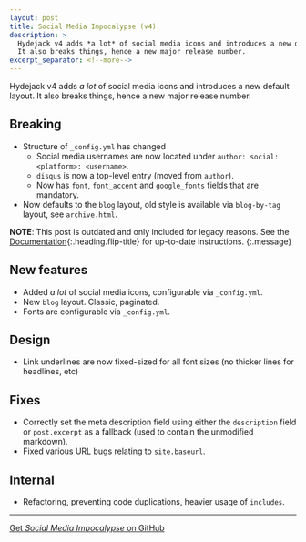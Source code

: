 ```yaml
---
layout: post
title: Social Media Impocalypse (v4)
description: >
  Hydejack v4 adds *a lot* of social media icons and introduces a new default layout.
  It also breaks things, hence a new major release number.
excerpt_separator: <!--more-->
---
```


Hydejack v4 adds *a lot* of social media icons and introduces a new default layout.
It also breaks things, hence a new major release number.

## Breaking
* Structure of `_config.yml` has changed
  * Social media usernames are now located under `author: social: <platform>: <username>`.
  * `disqus` is now a top-level entry (moved from `author`).
  * Now has `font`, `font_accent` and `google_fonts` fields that are mandatory.
* Now defaults to the `blog` layout, old style is available via `blog-by-tag` layout, see `archive.html`.

<!--more-->

**NOTE**: This post is outdated and only included for legacy reasons.
See the [Documentation][docs]{:.heading.flip-title} for up-to-date instructions.
{:.message}

## New features
* Added *a lot* of social media icons, configurable via `_config.yml`.
* New `blog` layout. Classic, paginated.
* Fonts are configurable via `_config.yml`.

## Design
* Link underlines are now fixed-sized for all font sizes (no thicker lines for headlines, etc)

## Fixes
* Correctly set the meta description field using either the `description` field or `post.excerpt` as a fallback (used
  to contain the unmodified markdown).
* Fixed various URL bugs relating to `site.baseurl`.

## Internal
* Refactoring, preventing code duplications, heavier usage of `includes`.

***

[Get *Social Media Impocalypse* on GitHub](https://github.com/hydecorp/hydejack/releases/tag/v4.0.0)


[docs]: ../../docs/README.md
